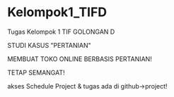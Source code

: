 # Kelompok1_TIFD
Tugas Kelompok 1 TIF GOLONGAN D

STUDI KASUS "PERTANIAN"

MEMBUAT TOKO ONLINE BERBASIS PERTANIAN!

<!-- source untuk cart/keranjang
https://www.tutorialswb.com/2018/10/membuat-shopping-cart-simple.html
 -->


TETAP SEMANGAT!

akses Schedule Project & tugas ada di github->project!
